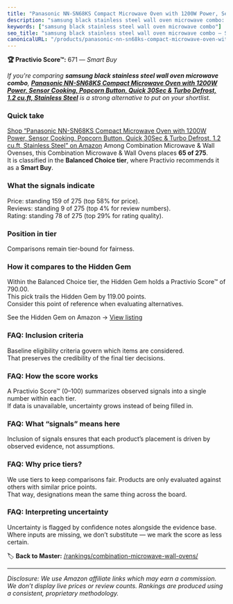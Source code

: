```yaml
---
title: "Panasonic NN-SN68KS Compact Microwave Oven with 1200W Power, Sensor Cooking, Popcorn Button, Quick 30Sec & Turbo Defrost, 1.2 cu.ft, Stainless Steel"
description: "samsung black stainless steel wall oven microwave combo: Data-driven within Balanced Choice ranking using the Practivio Score™. Positioned by quality, value, d…"
keywords: ["samsung black stainless steel wall oven microwave combo"]
seo_title: "samsung black stainless steel wall oven microwave combo — Smart Buy Balanced Choice (2025)"
canonicalURL: "/products/panasonic-nn-sn68ks-compact-microwave-oven-with-1200w-power-sensor-cooking-popcorn-button-quick-30sec-turbo-defrost-12-cuft-stainless-steel-B07PML33PV/"
---
```


**🏆 Practivio Score™:** 671 — _Smart Buy_


*If you're comparing **samsung black stainless steel wall oven microwave combo**, **[Panasonic NN-SN68KS Compact Microwave Oven with 1200W Power, Sensor Cooking, Popcorn Button, Quick 30Sec & Turbo Defrost, 1.2 cu.ft, Stainless Steel](https://www.amazon.com/dp/B07PML33PV?tag=practivio-20)** is a strong alternative to put on your shortlist.*
### Quick take
[Shop “Panasonic NN-SN68KS Compact Microwave Oven with 1200W Power, Sensor Cooking, Popcorn Button, Quick 30Sec & Turbo Defrost, 1.2 cu.ft, Stainless Steel” on Amazon](https://www.amazon.com/dp/B07PML33PV?tag=practivio-20)
Among Combination Microwave & Wall Ovenses, this Combination Microwave & Wall Ovens places **65 of 275**.  
It is classified in the **Balanced Choice tier**, where Practivio recommends it as a **Smart Buy**.

### What the signals indicate
Price: standing 159 of 275 (top 58% for price).  
Reviews: standing 9 of 275 (top 4% for review numbers).  
Rating: standing 78 of 275 (top 29% for rating quality).  

### Position in tier
Comparisons remain tier-bound for fairness.

### How it compares to the Hidden Gem
Within the Balanced Choice tier, the Hidden Gem holds a Practivio Score™ of 790.00.  
This pick trails the Hidden Gem by 119.00 points.  
Consider this point of reference when evaluating alternatives.  

See the Hidden Gem on Amazon → [View listing](https://www.amazon.com/dp/B07JYNPTX3?tag=practivio-20)

### FAQ: Inclusion criteria
Baseline eligibility criteria govern which items are considered.  
That preserves the credibility of the final tier decisions.

### FAQ: How the score works
A Practivio Score™ (0–100) summarizes observed signals into a single number within each tier.  
If data is unavailable, uncertainty grows instead of being filled in.

### FAQ: What “signals” means here
Inclusion of signals ensures that each product’s placement is driven by observed evidence, not assumptions.

### FAQ: Why price tiers?
We use tiers to keep comparisons fair. Products are only evaluated against others with similar price points.  
That way, designations mean the same thing across the board.

### FAQ: Interpreting uncertainty
Uncertainty is flagged by confidence notes alongside the evidence base.  
Where inputs are missing, we don’t substitute — we mark the score as less certain.


🏷️ **Back to Master:** [/rankings/combination-microwave-wall-ovens/](/rankings/combination-microwave-wall-ovens/)

---
_Disclosure: We use Amazon affiliate links which may earn a commission. We don’t display live prices or review counts. Rankings are produced using a consistent, proprietary methodology._
